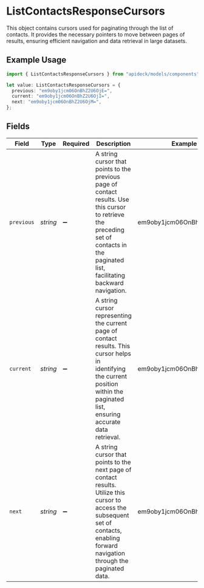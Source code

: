 # ListContactsResponseCursors

This object contains cursors used for paginating through the list of contacts. It provides the necessary pointers to move between pages of results, ensuring efficient navigation and data retrieval in large datasets.

## Example Usage

```typescript
import { ListContactsResponseCursors } from "apideck/models/components";

let value: ListContactsResponseCursors = {
  previous: "em9oby1jcm06OnBhZ2U6OjE=",
  current: "em9oby1jcm06OnBhZ2U6OjI=",
  next: "em9oby1jcm06OnBhZ2U6OjM=",
};
```

## Fields

| Field                                                                                                                                                                                   | Type                                                                                                                                                                                    | Required                                                                                                                                                                                | Description                                                                                                                                                                             | Example                                                                                                                                                                                 |
| --------------------------------------------------------------------------------------------------------------------------------------------------------------------------------------- | --------------------------------------------------------------------------------------------------------------------------------------------------------------------------------------- | --------------------------------------------------------------------------------------------------------------------------------------------------------------------------------------- | --------------------------------------------------------------------------------------------------------------------------------------------------------------------------------------- | --------------------------------------------------------------------------------------------------------------------------------------------------------------------------------------- |
| `previous`                                                                                                                                                                              | *string*                                                                                                                                                                                | :heavy_minus_sign:                                                                                                                                                                      | A string cursor that points to the previous page of contact results. Use this cursor to retrieve the preceding set of contacts in the paginated list, facilitating backward navigation. | em9oby1jcm06OnBhZ2U6OjE=                                                                                                                                                                |
| `current`                                                                                                                                                                               | *string*                                                                                                                                                                                | :heavy_minus_sign:                                                                                                                                                                      | A string cursor representing the current page of contact results. This cursor helps in identifying the current position within the paginated list, ensuring accurate data retrieval.    | em9oby1jcm06OnBhZ2U6OjI=                                                                                                                                                                |
| `next`                                                                                                                                                                                  | *string*                                                                                                                                                                                | :heavy_minus_sign:                                                                                                                                                                      | A string cursor that points to the next page of contact results. Utilize this cursor to access the subsequent set of contacts, enabling forward navigation through the paginated data.  | em9oby1jcm06OnBhZ2U6OjM=                                                                                                                                                                |